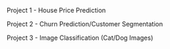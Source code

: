 Project 1 -
House Price Prediction

Project 2 -
Churn Prediction/Customer Segmentation

Project 3 -
Image Classification (Cat/Dog Images)
